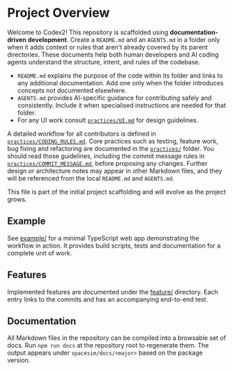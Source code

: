 # Project Overview

Welcome to Codex2! This repository is scaffolded using **documentation-driven development**. Create a `README.md` and an `AGENTS.md` in a folder only when it adds context or rules that aren't already covered by its parent directories. These documents help both human developers and AI coding agents understand the structure, intent, and rules of the codebase.

- `README.md` explains the purpose of the code within its folder and links to any additional documentation. Add one only when the folder introduces concepts not documented elsewhere.
- `AGENTS.md` provides AI-specific guidance for contributing safely and consistently. Include it when specialised instructions are needed for that folder.
- For any UI work consult [`practices/UI.md`](practices/UI.md) for design guidelines.

A detailed workflow for all contributors is defined in [`practices/CODING_RULES.md`](practices/CODING_RULES.md). Core practices such as testing, feature work, bug fixing and refactoring are documented in the [`practices/`](practices/) folder. You should read those guidelines, including the commit message rules in [`practices/COMMIT_MESSAGE.md`](practices/COMMIT_MESSAGE.md), before proposing any changes. Further design or architecture notes may appear in other Markdown files, and they will be referenced from the local `README.md` and `AGENTS.md`.

This file is part of the initial project scaffolding and will evolve as the project grows.

## Example

See [example/](example/) for a minimal TypeScript web app demonstrating the workflow in action. It provides build scripts, tests and documentation for a complete unit of work.

## Features

Implemented features are documented under the [feature/](feature/) directory. Each entry links to the commits and has an accompanying end-to-end test.

## Documentation

All Markdown files in the repository can be compiled into a browsable set of docs.
Run `npm run docs` at the repository root to regenerate them. The output appears
under `spacesim/docs/<major>` based on the package version.
